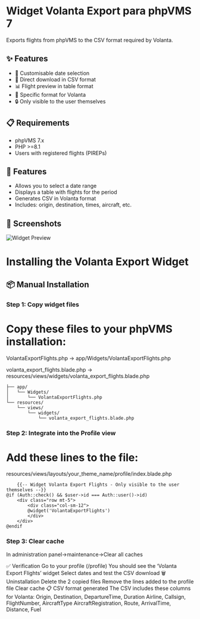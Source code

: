 # Widget Volanta Export para phpVMS 7

Exports flights from phpVMS to the CSV format required by Volanta.

## ✨ Features

- 📅 Customisable date selection
- 🔽 Direct download in CSV format
- 📊 Flight preview in table format
- 🎯 Specific format for Volanta
- 🔒 Only visible to the user themselves

## 📋 Requirements

- phpVMS 7.x
- PHP >=8.1
- Users with registered flights (PIREPs)

## 🎯 Features

- Allows you to select a date range
- Displays a table with flights for the period
- Generates CSV in Volanta format
- Includes: origin, destination, times, aircraft, etc.

## 📸 Screenshots

![Widget Preview](screenshots/volanta-widget-preview.png)


# Installing the Volanta Export Widget

## 📦 Manual Installation

### Step 1: Copy widget files

# Copy these files to your phpVMS installation:
VolantaExportFlights.php
  → app/Widgets/VolantaExportFlights.php

volanta_export_flights.blade.php
  → resources/views/widgets/volanta_export_flights.blade.php
  
```
├── app/
│   └── Widgets/
│       └── VolantaExportFlights.php
└── resources/
    └── views/
        └── widgets/
            └── volanta_export_flights.blade.php
```
  
### Step 2: Integrate into the Profile view

# Add these lines to the file:

resources/views/layouts/your_theme_name/profile/index.blade.php

```
    {{-- Widget Volanta Export Flights - Only visible to the user themselves --}}
@if (Auth::check() && $user->id === Auth::user()->id)
    <div class="row mt-5">
        <div class="col-sm-12">
        @widget('VolantaExportFlights')
        </div>
    </div>
@endif
```

### Step 3: Clear cache

In administration panel->maintenance->Clear all caches

✅ Verification
Go to your profile (/profile)
You should see the ‘Volanta Export Flights’ widget
Select dates and test the CSV download
🗑️ Uninstallation
Delete the 2 copied files
Remove the lines added to the profile file
Clear cache
📋 CSV format generated
The CSV includes these columns for Volanta:
Origin, Destination, DepartureTime, Duration
Airline, Callsign, FlightNumber, AircraftType
AircraftRegistration, Route, ArrivalTime, Distance, Fuel

